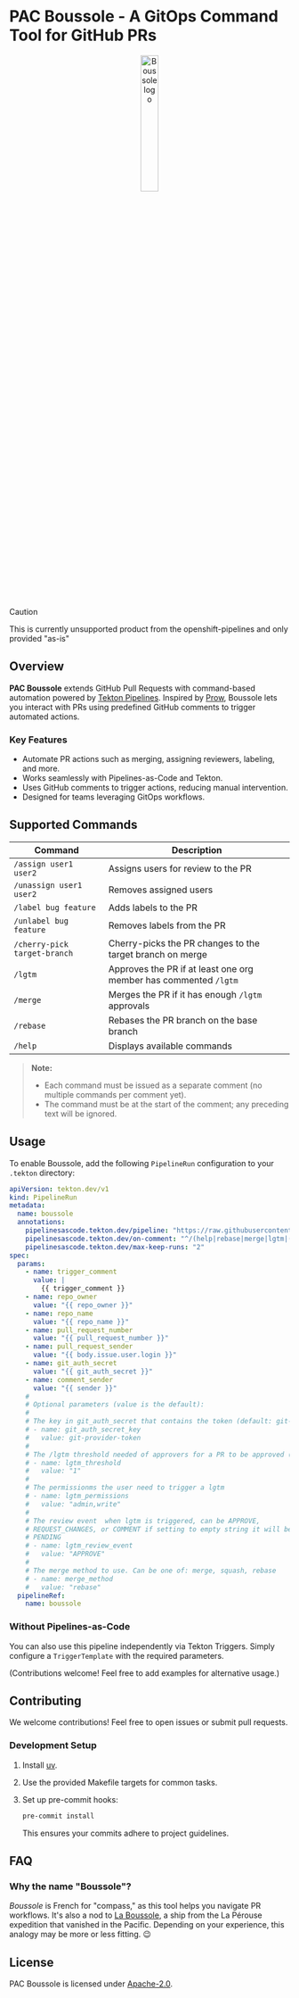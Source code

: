 # PAC Boussole - A GitOps Command Tool for GitHub PRs

<p align="center">
  <img alt="Boussole logo" src="https://github.com/user-attachments/assets/1fef492b-3b40-4ef8-a934-b9a76517973e" width="25%" height="25%">
</p>

> [!CAUTION]
> This is currently unsupported product from the openshift-pipelines and only provided "as-is"

## Overview

**PAC Boussole** extends GitHub Pull Requests with command-based automation
powered by [Tekton Pipelines](https://tekton.dev/). Inspired by
[Prow](https://github.com/kubernetes/test-infra/tree/master/prow), Boussole
lets you interact with PRs using predefined GitHub comments to trigger
automated actions.

### Key Features

- Automate PR actions such as merging, assigning reviewers, labeling, and more.
- Works seamlessly with Pipelines-as-Code and Tekton.
- Uses GitHub comments to trigger actions, reducing manual intervention.
- Designed for teams leveraging GitOps workflows.

## Supported Commands

| Command                      | Description                                                      |
|------------------------------|------------------------------------------------------------------|
| `/assign user1 user2`        | Assigns users for review to the PR                              |
| `/unassign user1 user2`      | Removes assigned users                                          |
| `/label bug feature`         | Adds labels to the PR                                           |
| `/unlabel bug feature`       | Removes labels from the PR                                      |
| `/cherry-pick target-branch` | Cherry-picks the PR changes to the target branch on merge      |
| `/lgtm`                      | Approves the PR if at least one org member has commented `/lgtm` |
| `/merge`                     | Merges the PR if it has enough `/lgtm` approvals               |
| `/rebase`                    | Rebases the PR branch on the base branch                        |
| `/help`                      | Displays available commands                                     |

> **Note:**
>
> - Each command must be issued as a separate comment (no multiple commands per
>   comment yet).
> - The command must be at the start of the comment; any preceding text will be
>   ignored.

## Usage

To enable Boussole, add the following `PipelineRun` configuration to your `.tekton` directory:

```yaml
apiVersion: tekton.dev/v1
kind: PipelineRun
metadata:
  name: boussole
  annotations:
    pipelinesascode.tekton.dev/pipeline: "https://raw.githubusercontent.com/openshift-pipelines/pac-boussole/main/pipeline-boussole.yaml"
    pipelinesascode.tekton.dev/on-comment: "^/(help|rebase|merge|lgtm|(cherry-pick|assign|unassign|label|unlabel)[ ].*)$"
    pipelinesascode.tekton.dev/max-keep-runs: "2"
spec:
  params:
    - name: trigger_comment
      value: |
        {{ trigger_comment }}
    - name: repo_owner
      value: "{{ repo_owner }}"
    - name: repo_name
      value: "{{ repo_name }}"
    - name: pull_request_number
      value: "{{ pull_request_number }}"
    - name: pull_request_sender
      value: "{{ body.issue.user.login }}"
    - name: git_auth_secret
      value: "{{ git_auth_secret }}"
    - name: comment_sender
      value: "{{ sender }}"
    #
    # Optional parameters (value is the default):
    #
    # The key in git_auth_secret that contains the token (default: git-provider-token)
    # - name: git_auth_secret_key
    #   value: git-provider-token
    #
    # The /lgtm threshold needed of approvers for a PR to be approved (default: 1)
    # - name: lgtm_threshold
    #   value: "1"
    #
    # The permissionms the user need to trigger a lgtm
    # - name: lgtm_permissions
    #   value: "admin,write"
    #
    # The review event  when lgtm is triggered, can be APPROVE,
    # REQUEST_CHANGES, or COMMENT if setting to empty string it will be set as
    # PENDING
    # - name: lgtm_review_event
    #   value: "APPROVE"
    #
    # The merge method to use. Can be one of: merge, squash, rebase
    # - name: merge_method
    #   value: "rebase"
  pipelineRef:
    name: boussole
```

### Without Pipelines-as-Code

You can also use this pipeline independently via Tekton Triggers. Simply
configure a `TriggerTemplate` with the required parameters.

(Contributions welcome! Feel free to add examples for alternative usage.)

## Contributing

We welcome contributions! Feel free to open issues or submit pull requests.

### Development Setup

1. Install [uv](https://github.com/astral-sh/uv).
2. Use the provided Makefile targets for common tasks.
3. Set up pre-commit hooks:

   ```sh
   pre-commit install
   ```

   This ensures your commits adhere to project guidelines.

## FAQ

### Why the name "Boussole"?

_Boussole_ is French for "compass," as this tool helps you navigate PR
workflows. It's also a nod to [La
Boussole](https://en.wikipedia.org/wiki/French_ship_Boussole_(1782)), a ship from the La
Pérouse expedition that vanished in the Pacific. Depending on your experience,
this analogy may be more or less fitting. 😉

## License

PAC Boussole is licensed under [Apache-2.0](./LICENSE).
